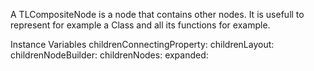 A TLCompositeNode is a node that contains other nodes. It is usefull to represent for example a Class and all its functions for example.


Instance Variables
	childrenConnectingProperty:		<Object>
	childrenLayout:		<Object>
	childrenNodeBuilder:		<Object>
	childrenNodes:		<Object>
	expanded:		<Object>
	property:		<Object>

childrenConnectingProperty
	- xxxxx

childrenLayout
	- xxxxx

childrenNodeBuilder
	- xxxxx

childrenNodes
	- xxxxx

expanded
	- xxxxx

property
	- xxxxx
